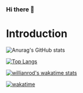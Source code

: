 ### Hi there 👋

<!--
**GauravRDeshmukh786/GauravRDeshmukh786** is a ✨ _special_ ✨ repository because its `README.md` (this file) appears on your GitHub profile.

Here are some ideas to get you started:

- 🔭 I’m currently working on ...
- 🌱 I’m currently learning ...
- 👯 I’m looking to collaborate on ...
- 🤔 I’m looking for help with ...
- 💬 Ask me about ...
- 📫 How to reach me: ...
- 😄 Pronouns: ...
- ⚡ Fun fact: ...
- Nice things about me
-->
# Introduction
![Anurag's GitHub stats](https://github-readme-stats.vercel.app/api?username=GauravRDeshmukh&show_icons=true&theme=radical)

[![Top Langs](https://github-readme-stats.vercel.app/api/top-langs/?username=GauravRDeshmukh)](https://github.com/anuraghazra/github-readme-stats)

[![willianrod's wakatime stats](https://github-readme-stats.vercel.app/api/wakatime?username=@GauravRDeshmukh)](https://github.com/anuraghazra/github-readme-stats)

[![wakatime](https://wakatime.com/badge/user/547a8c7d-10eb-4980-82b6-a0ce5444bf4c.svg)](https://wakatime.com/@547a8c7d-10eb-4980-82b6-a0ce5444bf4c)
